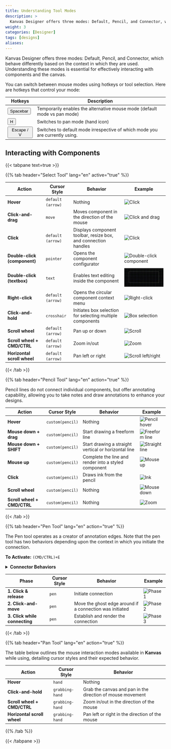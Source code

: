 ```yaml
---
title: Understanding Tool Modes
description: >
  Kanvas Designer offers three modes: Default, Pencil, and Connector, which behave differently based on the context in which they are used. Learn how to interact with components and the canvas in each mode.
weight: 3
categories: [Designer]
tags: [designs]
aliases:
---
```


<!-- set of custom keyboard button classes -->
<link rel="stylesheet" href="https://unpkg.com/keyboard-css@1.2.4/dist/css/main.min.css" />
Kanvas Designer offers three modes: Default, Pencil, and Connector, which behave differently based on the context in which they are used. Understanding these modes is essential for effectively interacting with components and the canvas.

You can switch between mouse modes using hotkeys or tool selection. Here are hotkeys that control your mode:

| Hotkeys                                                          | Description                                                                 |
|------------------------------------------------------------------|-----------------------------------------------------------------------------|
| <button class="kbc-button kbc-button-xs">Spacebar</button>       | Temporarily enables the alternative mouse mode (default mode vs pan mode)  |
| <button class="kbc-button kbc-button-xs">H</button>              | Switches to pan mode (hand icon)                                           |
| <button class="kbc-button kbc-button-xs">Escape / V</button>     | Switches to default mode irrespective of which mode you are currently using.|

## Interacting with Components

{{< tabpane text=true >}}

{{% tab header="Select Tool" lang="en" active="true" %}}

| Action                         | Cursor Style        | Behavior                                                                     | Example                                                                 |
|--------------------------------|---------------------|------------------------------------------------------------------------------|-------------------------------------------------------------------------|
| **Hover**                      | `default (arrow)`   | Nothing                                                                      | ![Click](./default.gif)                                                |
| **Click-and-drag**             | `move`              | Moves component in the direction of the mouse                                | ![Click and drag](./click_and_drag.gif)                                |
| **Click**                      | `default (arrow)`   | Displays component toolbar, resize box, and connection handles               | ![Click](./click.png)                                                  |
| **Double-click (component)**   | `pointer`           | Opens the component configurator                                             | ![Double-click component](./double_click.png)                          |
| **Double-click (textbox)**     | `text`              | Enables text editing inside the component                                    | ![Double-click textbox](./text-box-double-click.gif)                   |
| **Right-click**                | `default (arrow)`   | Opens the circular component context menu                                    | ![Right-click](./right_click.png)                                      |
| **Click-and-hold**             | `crosshair`         | Initiates box selection for selecting multiple components                    | ![Box selection](./select.gif)                                         |
| **Scroll wheel**               | `default (arrow)`   | Pan up or down                                                               | ![Scroll](./scroll_up_down.gif)                                        |
| **Scroll wheel + CMD/CTRL**    | `default (arrow)`   | Zoom in/out                                                                  | ![Zoom](./zoom_in_out.gif)                                             |
| **Horizontal scroll wheel**    | `default (arrow)`   | Pan left or right                                                            | ![Scroll left/right](./scroll_left_right.gif)                          |

{{< /tab >}}

{{% tab header="Pencil Tool" lang="en" action="true" %}}

Pencil lines do not connect individual components, but offer annotating capability, allowing you to take notes and draw annotations to enhance your designs.

| Action                      | Cursor Style        | Behavior                                              | Example                                                        |
|-----------------------------|---------------------|--------------------------------------------------------|----------------------------------------------------------------|
| **Hover**                   | `custom(pencil)`    | Nothing                                                | ![Pencil hover](./pencil_hover.gif)                            |
| **Mouse down + drag**       | `custom(pencil)`    | Start drawing a freeform line                          | ![Freeform line](./pencil.gif)                                 |
| **Mouse down + SHIFT**      | `custom(pencil)`    | Start drawing a straight vertical or horizontal line   | ![Straight line](./mouse_down_plus_shift.gif)                  |
| **Mouse up**                | `custom(pencil)`    | Complete the line and render into a styled component   | ![Mouse up](./mouse_up.gif)                                    |
| **Click**                   | `custom(pencil)`    | Draws ink from the pencil                              | ![Ink](./pencil_ink.gif)                                       |
| **Scroll wheel**            | `custom(pencil)`    | Nothing                                                | ![Mouse down](./mouse_down.gif)                                |
| **Scroll wheel + CMD/CTRL** | `custom(pencil)`    | Nothing                                                | ![Zoom](./zoom_in_out.gif)                                     |

<!-- *Developer notes:*
1. *In the future, the canvas moves with the pen/pencil as they near the edge of the viewport.*
2. *In the future, the scroll wheel will behave as it normally does in default mode.* -->

{{< /tab >}}

{{% tab header="Pen Tool" lang="en" action="true" %}}

The Pen tool operates as a creator of annotation edges. Note that the pen tool has two behaviors depending upon the context in which you initiate the connection.

**To Activate:** `(CMD/CTRL)+E`

<details>
<summary><strong>Connector Behaviors</strong></summary>

- **Component-connect Behavior**: When you click an empty spot on the canvas, and drag to another empty spot on the canvas, you get a joint (aka a terminal node) from which you can create new connections as well as new edge relationships.  
- **Canvas-connect Behavior**: When you click an empty spot on the canvas, and drag to an existing component, you get an annotation edge relationship.

</details>

| Phase                         | Cursor Style | Behavior                                                     | Example                                                         |
|------------------------------|--------------|--------------------------------------------------------------|-----------------------------------------------------------------|
| **1. Click & release**       | `pen`        | Initiate connection                                           | ![Phase 1](./click_release_ptm.gif)                            |
| **2. Click-and-move**        | `pen`        | Move the ghost edge around if a connection was initiated      | ![Phase 2](./click_move_ptm.gif)                               |
| **3. Click while connecting**| `pen`        | Establish and render the connection                           | ![Phase 3](./click_while_connecting_ptm.gif)                   |

<!--
*Developer notes:*
1. *In future, when the connector is released on an empty spot on the canvas, offer a component picker from which users can always choose a “Joint” component.*
2. *Rename PenTerminalNode to “**Joint**”, unless there’s something better to call it.*
-->

{{< /tab >}}

{{% tab header="Pan Tool" lang="en" action="true" %}}

The table below outlines the mouse interaction modes available in <strong>Kanvas</strong> while using, detailing cursor styles and their expected behavior.

| Action                      | Cursor Style        | Behavior                                                 |
|-----------------------------|---------------------|----------------------------------------------------------|
| **Hover**                   | `hand`              | Nothing                                                  |
| **Click-and-hold**          | `grabbing-hand`     | Grab the canvas and pan in the direction of mouse movement |
| **Scroll wheel + CMD/CTRL** | `grabbing-hand`     | Zoom in/out in the direction of the mouse                |
| **Horizontal scroll wheel** | `grabbing-hand`     | Pan left or right in the direction of the mouse          |

{{% /tab %}}

{{< /tabpane >}}
